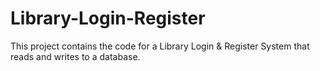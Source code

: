 # Library-Login-Register
This project contains the code for a Library Login &amp; Register System that reads and writes to a database.
